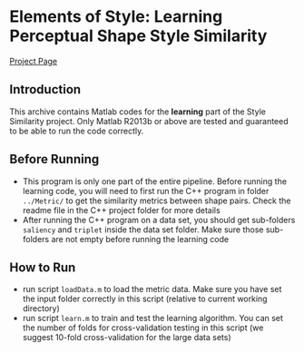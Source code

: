 # Elements of Style: Learning Perceptual Shape Style Similarity

[Project Page](http://people.cs.umass.edu/~zlun/papers/StyleSimilarity)

## Introduction

This archive contains Matlab codes for the **learning** part of the Style Similarity project. Only Matlab R2013b or above are tested and guaranteed to be able to run the code correctly.

## Before Running

- This program is only one part of the entire pipeline. Before running the learning code, you will need to first run the C++ program in folder `../Metric/` to get the similarity metrics between shape pairs. Check the readme file in the C++ project folder for more details
- After running the C++ program on a data set, you should get sub-folders `saliency` and `triplet` inside the data set folder. Make sure those sub-folders are not empty before running the learning code

## How to Run

- run script `loadData.m` to load the metric data. Make sure you have set the input folder correctly in this script (relative to current working directory)
- run script `learn.m` to train and test the learning algorithm. You can set the number of folds for cross-validation testing in this script (we suggest 10-fold cross-validation for the large data sets)